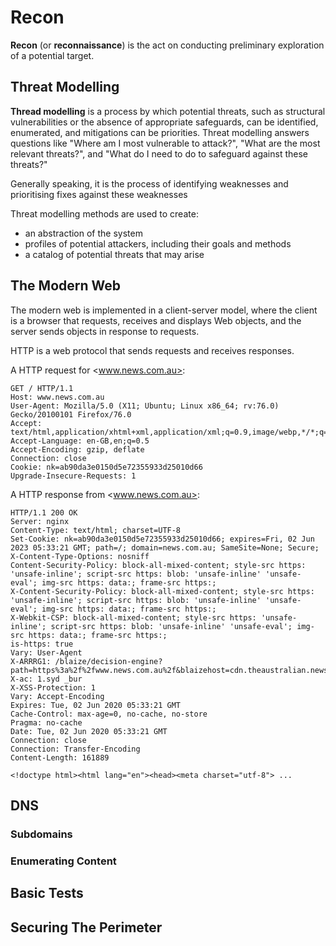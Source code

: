 # Recon

**Recon** (or **reconnaissance**) is the act on conducting preliminary exploration of a potential target.

## Threat Modelling

**Thread modelling** is a process by which potential threats, such as structural vulnerabilities or the absence of appropriate safeguards, can be identified, enumerated, and mitigations can be priorities. Threat modelling answers questions like "Where am I most vulnerable to attack?", "What are the most relevant threats?", and  "What do I need to do to safeguard against these threats?"

Generally speaking, it is the process of identifying weaknesses and prioritising fixes against these weaknesses

Threat modelling methods are used to create:

* an abstraction of the system
* profiles of potential attackers, including their goals and methods
* a catalog of potential threats that may arise

## The Modern Web

The modern web is implemented in a client-server model, where the client is a browser that requests, receives and displays Web objects, and the server sends objects in response to requests.

HTTP is a web protocol that sends requests and receives responses.

A HTTP request for <www.news.com.au>:

``` http
GET / HTTP/1.1
Host: www.news.com.au
User-Agent: Mozilla/5.0 (X11; Ubuntu; Linux x86_64; rv:76.0) Gecko/20100101 Firefox/76.0
Accept: text/html,application/xhtml+xml,application/xml;q=0.9,image/webp,*/*;q=0.8
Accept-Language: en-GB,en;q=0.5
Accept-Encoding: gzip, deflate
Connection: close
Cookie: nk=ab90da3e0150d5e72355933d25010d66
Upgrade-Insecure-Requests: 1
```

A HTTP response from <www.news.com.au>:

``` http
HTTP/1.1 200 OK
Server: nginx
Content-Type: text/html; charset=UTF-8
Set-Cookie: nk=ab90da3e0150d5e72355933d25010d66; expires=Fri, 02 Jun 2023 05:33:21 GMT; path=/; domain=news.com.au; SameSite=None; Secure;
X-Content-Type-Options: nosniff
Content-Security-Policy: block-all-mixed-content; style-src https: 'unsafe-inline'; script-src https: blob: 'unsafe-inline' 'unsafe-eval'; img-src https: data:; frame-src https:;
X-Content-Security-Policy: block-all-mixed-content; style-src https: 'unsafe-inline'; script-src https: blob: 'unsafe-inline' 'unsafe-eval'; img-src https: data:; frame-src https:;
X-Webkit-CSP: block-all-mixed-content; style-src https: 'unsafe-inline'; script-src https: blob: 'unsafe-inline' 'unsafe-eval'; img-src https: data:; frame-src https:;
is-https: true
Vary: User-Agent
X-ARRRG1: /blaize/decision-engine?path=https%3a%2f%2fwww.news.com.au%2f&blaizehost=cdn.theaustralian.newscorp.blaize.io&content_id=&session=ab90da3e0150d5e72355933d25010d66
X-ac: 1.syd _bur
X-XSS-Protection: 1
Vary: Accept-Encoding
Expires: Tue, 02 Jun 2020 05:33:21 GMT
Cache-Control: max-age=0, no-cache, no-store
Pragma: no-cache
Date: Tue, 02 Jun 2020 05:33:21 GMT
Connection: close
Connection: Transfer-Encoding
Content-Length: 161889

<!doctype html><html lang="en"><head><meta charset="utf-8"> ...
```

## DNS

### Subdomains

### Enumerating Content

## Basic Tests

## Securing The Perimeter
